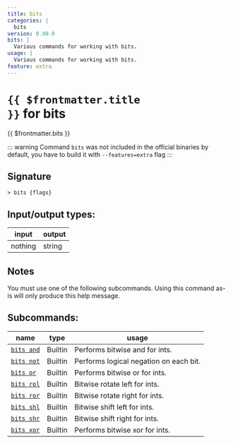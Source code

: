 ```yaml
---
title: bits
categories: |
  bits
version: 0.90.0
bits: |
  Various commands for working with bits.
usage: |
  Various commands for working with bits.
feature: extra
---
```


<!-- This file is automatically generated. Please edit the command in https://github.com/nushell/nushell instead. -->

# <code>{{ $frontmatter.title }}</code> for bits

<div class='command-title'>{{ $frontmatter.bits }}</div>

::: warning
Command `bits` was not included in the official binaries by default, you have to build it with `--features=extra` flag
:::

## Signature

`> bits {flags} `

## Input/output types:

| input   | output |
| ------- | ------ |
| nothing | string |

## Notes

You must use one of the following subcommands. Using this command as-is will only produce this help message.

## Subcommands:

| name                                     | type    | usage                                  |
| ---------------------------------------- | ------- | -------------------------------------- |
| [`bits and`](/commands/docs/bits_and) | Builtin | Performs bitwise and for ints.         |
| [`bits not`](/commands/docs/bits_not) | Builtin | Performs logical negation on each bit. |
| [`bits or`](/commands/docs/bits_or)   | Builtin | Performs bitwise or for ints.          |
| [`bits rol`](/commands/docs/bits_rol) | Builtin | Bitwise rotate left for ints.          |
| [`bits ror`](/commands/docs/bits_ror) | Builtin | Bitwise rotate right for ints.         |
| [`bits shl`](/commands/docs/bits_shl) | Builtin | Bitwise shift left for ints.           |
| [`bits shr`](/commands/docs/bits_shr) | Builtin | Bitwise shift right for ints.          |
| [`bits xor`](/commands/docs/bits_xor) | Builtin | Performs bitwise xor for ints.         |
